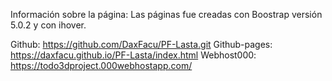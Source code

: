 Información sobre la página:
Las páginas fue creadas con Boostrap versión 5.0.2 y con ihover.

Github: https://github.com/DaxFacu/PF-Lasta.git
Github-pages: https://daxfacu.github.io/PF-Lasta/index.html
Webhost000: https://todo3dproject.000webhostapp.com/
